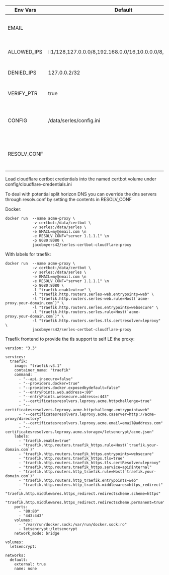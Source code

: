 | Env Vars    | Default                                                     | Notes                                                            |
| ----------- | ----------------------------------------------------------- | ---------------------------------------------------------------- |
| EMAIL       | <none>                                                      | Email for certbot account registration                           |
| ALLOWED_IPS | ::1/128,127.0.0.0/8,192.168.0.0/16,10.0.0.0/8,172.16.0.0/16 | CSV list of allowed IP CIDRs                                     |
| DENIED_IPS  | 127.0.0.2/32                                                | CSV list of denied IP CIDRs                                      |
| VERIFY_PTR  | true                                                        | true to require a valid PTR for request                          |
| CONFIG      | /data/serles/config.ini                                     | path to fully custom config.ini for serles if not using ENV vars |
| RESOLV_CONF | <none>                                                      | content to write to /etc/resolv.conf (ie: server 1.1.1.1)        |

Load cloudflare certbot credentials into the named certbot volume under config/cloudflare-credentials.ini

To deal with potential split horizon DNS you can override the dns servers through resolv.conf by setting the contents in RESOLV_CONF

Docker:
```
docker run  --name acme-proxy \
            -v certbot:/data/certbot \
            -v serles:/data/serles \
            -e EMAIL=my@email.com \n
            -e RESOLV_CONF="server 1.1.1.1" \n
            -p 8080:8080 \
            jacobmyers42/serles-certbot-cloudflare-proxy
```
With labels for traefik:
```
docker run  --name acme-proxy \
            -v certbot:/data/certbot \
            -v serles:/data/serles \
            -e EMAIL=my@email.com \n
            -e RESOLV_CONF="server 1.1.1.1" \n
            -p 8080:8080 \
            -l "traefik.enable=true" \
            -l "traefik.http.routers.serles-web.entrypoints=web" \
            -l "traefik.http.routers.serles-web.rule=Host(`acme-proxy.your-domain.com`)" \
            -l "traefik.http.routers.serles.entrypoints=websecure" \
            -l "traefik.http.routers.serles.rule=Host(`acme-proxy.your-domain.com`)" \
            -l "traefik.http.routers.serles.tls.certresolver=leproxy" \
            jacobmyers42/serles-certbot-cloudflare-proxy
```

Traefik frontend to provide the tls support to self LE the proxy:
```
version: "3.3"

services:
  traefik:
    image: "traefik:v3.1"
    container_name: "traefik"
    command:
      - "--api.insecure=false"
      - "--providers.docker=true"
      - "--providers.docker.exposedbydefault=false"
      - "--entryPoints.web.address=:80"
      - "--entryPoints.websecure.address=:443"
      - "--certificatesresolvers.leproxy.acme.httpchallenge=true"
      - "--certificatesresolvers.leproxy.acme.httpchallenge.entrypoint=web"
      - "--certificatesresolvers.leproxy.acme.caserver=http://acme-proxy/directory"
      - "--certificatesresolvers.leproxy.acme.email=email@address.com"
      - "--certificatesresolvers.leproxy.acme.storage=/letsencrypt/acme.json"
    labels:
      - "traefik.enable=true"  
      - "traefik.http.routers.traefik_https.rule=Host(`traefik.your-domain.com`)"
      - "traefik.http.routers.traefik_https.entrypoints=websecure"
      - "traefik.http.routers.traefik_https.tls=true"
      - "traefik.http.routers.traefik_https.tls.certResolver=leproxy"
      - "traefik.http.routers.traefik_https.service=api@internal"
      - "traefik.http.routers.http_traefik.rule=Host(`traefik.your-domain.com`)"
      - "traefik.http.routers.http_traefik.entrypoints=web"
      - "traefik.http.routers.http_traefik.middlewares=https_redirect"
      - "traefik.http.middlewares.https_redirect.redirectscheme.scheme=https"
      - "traefik.http.middlewares.https_redirect.redirectscheme.permanent=true"
    ports:
      - "80:80"
      - "443:443"
    volumes:
      - "/var/run/docker.sock:/var/run/docker.sock:ro"
      - letsencrypt:/letsencrypt
    network_mode: bridge

volumes:
  letsencrypt:

networks:
  default:
    external: true
    name: none
```
